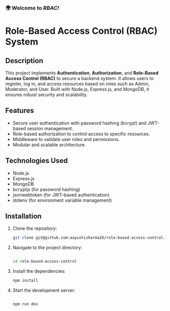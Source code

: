### 🌍 Welcome to *RBAC!*
# Role-Based Access Control (RBAC) System

## Description
This project implements **Authentication**, **Authorization**, and **Role-Based Access Control (RBAC)** to secure a backend system. It allows users to register, log in, and access resources based on roles such as Admin, Moderator, and User. Built with Node.js, Express.js, and MongoDB, it ensures robust security and scalability.

## Features
- Secure user authentication with password hashing (bcrypt) and JWT-based session management.
- Role-based authorization to control access to specific resources.
- Middleware to validate user roles and permissions.
- Modular and scalable architecture.

## Technologies Used
- Node.js
- Express.js
- MongoDB
- bcryptjs (for password hashing)
- jsonwebtoken (for JWT-based authentication)
- dotenv (for environment variable management)

## Installation

1. Clone the repository:
   ```bash
   git clone git@github.com:aayushisharma26/role-based-access-control.git

2. Navigate to the project directory:

   ```bash

   cd role-based-access-control

3. Install the dependencies:

   ```bash
   npm install   

4. Start the development server:

   ```bash

   npm run dev  